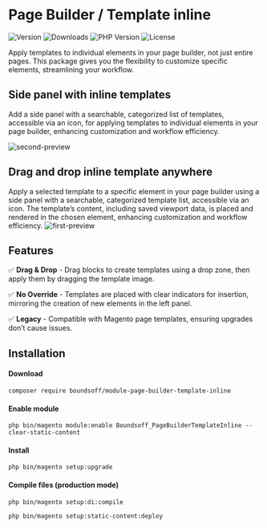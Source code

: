 # Page Builder / Template inline

![Version](https://shields.io/packagist/v/boundsoff/module-page-builder-template-inline) ![Downloads](https://shields.io/packagist/dt/boundsoff/module-page-builder-template-inline) ![PHP Version](https://shields.io/packagist/php-v/boundsoff/module-page-builder-template-inline) ![License](https://img.shields.io/packagist/l/boundsoff/module-page-builder-template-inline)


Apply templates to individual elements in your page builder, not just entire pages.
This package gives you the flexibility to customize specific elements, streamlining your workflow.

## Side panel with inline templates
Add a side panel with a searchable, categorized list of templates, accessible via an icon,
for applying templates to individual elements in your page builder, enhancing customization and workflow efficiency.

![second-preview](https://github.com/none-life/magento-page-builder-template-inline/blob/master/.readme/img/created.gif?raw=true)
## Drag and drop inline template anywhere
Apply a selected template to a specific element in your page builder using a side panel with a searchable, categorized template list, accessible via an icon.
The template’s content, including saved viewport data, is placed and rendered in the chosen element, enhancing customization and workflow efficiency.
![first-preview](https://github.com/none-life/magento-page-builder-template-inline/blob/master/.readme/img/apply.gif?raw=true)

## Features

✅ **Drag & Drop** - Drag blocks to create templates using a drop zone, then apply them by dragging the template image.

✅ **No Override** - Templates are placed with clear indicators for insertion, mirroring the creation of new elements in the left panel.

✅ **Legacy** - Compatible with Magento page templates, ensuring upgrades don’t cause issues.

## Installation

#### Download
```shell
composer require boundsoff/module-page-builder-template-inline
```
#### Enable module
```shell
php bin/magento module:enable Boundsoff_PageBuilderTemplateInline --clear-static-content
```
#### Install
```shell
php bin/magento setup:upgrade
```
#### Compile files (production mode)
```shell
php bin/magento setup:di:compile
```
```shell
php bin/magento setup:static-content:deploy
```
